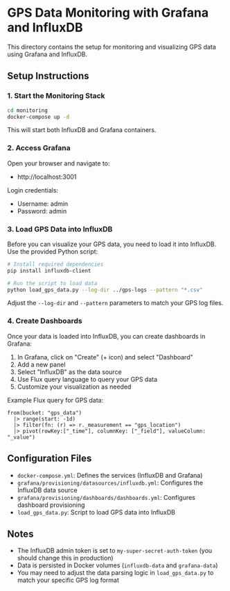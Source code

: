 # GPS Data Monitoring with Grafana and InfluxDB

This directory contains the setup for monitoring and visualizing GPS data using Grafana and InfluxDB.

## Setup Instructions

### 1. Start the Monitoring Stack

```bash
cd monitoring
docker-compose up -d
```

This will start both InfluxDB and Grafana containers.

### 2. Access Grafana

Open your browser and navigate to:
- http://localhost:3001

Login credentials:
- Username: admin
- Password: admin

### 3. Load GPS Data into InfluxDB

Before you can visualize your GPS data, you need to load it into InfluxDB. Use the provided Python script:

```bash
# Install required dependencies
pip install influxdb-client

# Run the script to load data
python load_gps_data.py --log-dir ../gps-logs --pattern "*.csv"
```

Adjust the `--log-dir` and `--pattern` parameters to match your GPS log files.

### 4. Create Dashboards

Once your data is loaded into InfluxDB, you can create dashboards in Grafana:

1. In Grafana, click on "Create" (+ icon) and select "Dashboard"
2. Add a new panel
3. Select "InfluxDB" as the data source
4. Use Flux query language to query your GPS data
5. Customize your visualization as needed

Example Flux query for GPS data:

```
from(bucket: "gps_data")
  |> range(start: -1d)
  |> filter(fn: (r) => r._measurement == "gps_location")
  |> pivot(rowKey:["_time"], columnKey: ["_field"], valueColumn: "_value")
```

## Configuration Files

- `docker-compose.yml`: Defines the services (InfluxDB and Grafana)
- `grafana/provisioning/datasources/influxdb.yml`: Configures the InfluxDB data source
- `grafana/provisioning/dashboards/dashboards.yml`: Configures dashboard provisioning
- `load_gps_data.py`: Script to load GPS data into InfluxDB

## Notes

- The InfluxDB admin token is set to `my-super-secret-auth-token` (you should change this in production)
- Data is persisted in Docker volumes (`influxdb-data` and `grafana-data`)
- You may need to adjust the data parsing logic in `load_gps_data.py` to match your specific GPS log format
